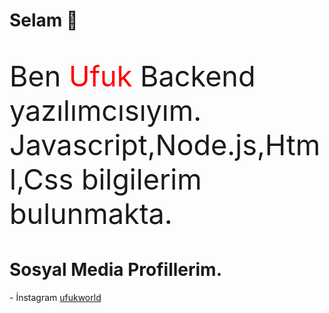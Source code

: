 <h1>Selam 👋</h1>
<p style="font-size: 45px;">Ben <a style="color:red;">Ufuk<a/> Backend yazılımcısıyım. Javascript,Node.js,Html,Css bilgilerim bulunmakta.</p>

<h1>Sosyal Media Profillerim.</h1>
<p>- İnstagram <a href="https://www.instagram.com/ufukworld/">ufukworld</a></p>
